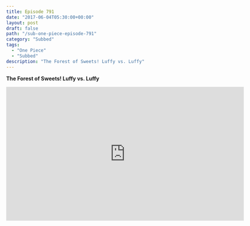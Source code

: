 ```yaml
---
title: Episode 791
date: "2017-06-04T05:30:00+00:00"
layout: post
draft: false
path: "/sub-one-piece-episode-791"
category: "Subbed"
tags:
  - "One Piece"
  - "Subbed"
description: "The Forest of Sweets! Luffy vs. Luffy"
---
```


**The Forest of Sweets! Luffy vs. Luffy**

<iframe width="640" height="360" src="https://www.rapidvideo.com/e/G6FRPGYCQI" frameborder="0" marginwidth=0 marginheight=0 scrolling=no allowfullscreen></iframe>

